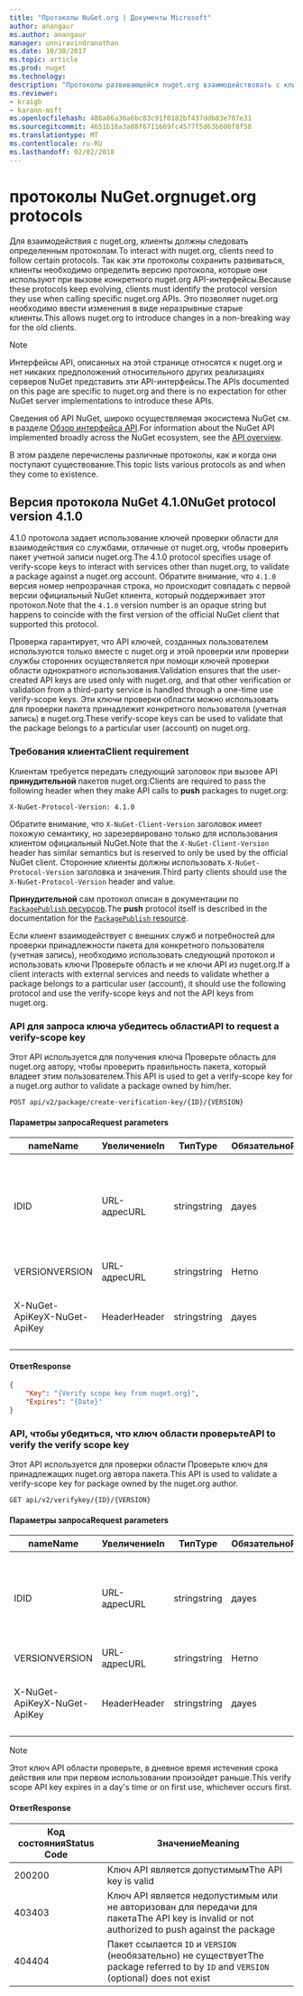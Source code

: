 ```yaml
---
title: "Протоколы NuGet.org | Документы Microsoft"
author: anangaur
ms.author: anangaur
manager: unniravindranathan
ms.date: 10/30/2017
ms.topic: article
ms.prod: nuget
ms.technology: 
description: "Протоколы развивающейся nuget.org взаимодействовать с клиентами NuGet."
ms.reviewer:
- kraigb
- karann-msft
ms.openlocfilehash: 488a86a36a6bc83c91f0182bf437ddb83e707e31
ms.sourcegitcommit: 4651b16a3a08f6711669fc4577f5d63b600f8f58
ms.translationtype: MT
ms.contentlocale: ru-RU
ms.lasthandoff: 02/02/2018
---
```

# <a name="nugetorg-protocols"></a><span data-ttu-id="e338d-103">протоколы NuGet.org</span><span class="sxs-lookup"><span data-stu-id="e338d-103">nuget.org protocols</span></span>

<span data-ttu-id="e338d-104">Для взаимодействия с nuget.org, клиенты должны следовать определенным протоколам.</span><span class="sxs-lookup"><span data-stu-id="e338d-104">To interact with nuget.org, clients need to follow certain protocols.</span></span> <span data-ttu-id="e338d-105">Так как эти протоколы сохранить развиваться, клиенты необходимо определить версию протокола, которые они используют при вызове конкретного nuget.org API-интерфейсы.</span><span class="sxs-lookup"><span data-stu-id="e338d-105">Because these protocols keep evolving, clients must identify the protocol version they use when calling specific nuget.org APIs.</span></span> <span data-ttu-id="e338d-106">Это позволяет nuget.org необходимо ввести изменения в виде неразрывные старые клиенты.</span><span class="sxs-lookup"><span data-stu-id="e338d-106">This allows nuget.org to introduce changes in a non-breaking way for the old clients.</span></span>

> [!Note]
> <span data-ttu-id="e338d-107">Интерфейсы API, описанных на этой странице относятся к nuget.org и нет никаких предположений относительного других реализациях серверов NuGet представить эти API-интерфейсы.</span><span class="sxs-lookup"><span data-stu-id="e338d-107">The APIs documented on this page are specific to nuget.org and there is no expectation for other NuGet server implementations to introduce these APIs.</span></span> 

<span data-ttu-id="e338d-108">Сведения об API NuGet, широко осуществляемая экосистема NuGet см. в разделе [Обзор интерфейса API](overview.md).</span><span class="sxs-lookup"><span data-stu-id="e338d-108">For information about the NuGet API implemented broadly across the NuGet ecosystem, see the [API overview](overview.md).</span></span>

<span data-ttu-id="e338d-109">В этом разделе перечислены различные протоколы, как и когда они поступают существование.</span><span class="sxs-lookup"><span data-stu-id="e338d-109">This topic lists various protocols as and when they come to existence.</span></span>

## <a name="nuget-protocol-version-410"></a><span data-ttu-id="e338d-110">Версия протокола NuGet 4.1.0</span><span class="sxs-lookup"><span data-stu-id="e338d-110">NuGet protocol version 4.1.0</span></span>

<span data-ttu-id="e338d-111">4.1.0 протокола задает использование ключей проверки области для взаимодействия со службами, отличные от nuget.org, чтобы проверить пакет учетной записи nuget.org.</span><span class="sxs-lookup"><span data-stu-id="e338d-111">The 4.1.0 protocol specifies usage of verify-scope keys to interact with services other than nuget.org, to validate a package against a nuget.org account.</span></span> <span data-ttu-id="e338d-112">Обратите внимание, что `4.1.0` версия номер непрозрачная строка, но происходит совпадать с первой версии официальный NuGet клиента, который поддерживает этот протокол.</span><span class="sxs-lookup"><span data-stu-id="e338d-112">Note that the `4.1.0` version number is an opaque string but happens to coincide with the first version of the official NuGet client that supported this protocol.</span></span>

<span data-ttu-id="e338d-113">Проверка гарантирует, что API ключей, созданных пользователем используются только вместе с nuget.org и этой проверки или проверки службы сторонних осуществляется при помощи ключей проверки области однократного использования.</span><span class="sxs-lookup"><span data-stu-id="e338d-113">Validation ensures that the user-created API keys are used only with nuget.org, and that other verification or validation from a third-party service is handled through a one-time use verify-scope keys.</span></span> <span data-ttu-id="e338d-114">Эти ключи проверки области можно использовать для проверки пакета принадлежит конкретного пользователя (учетная запись) в nuget.org.</span><span class="sxs-lookup"><span data-stu-id="e338d-114">These verify-scope keys can be used to validate that the package belongs to a particular user (account) on nuget.org.</span></span>

### <a name="client-requirement"></a><span data-ttu-id="e338d-115">Требования клиента</span><span class="sxs-lookup"><span data-stu-id="e338d-115">Client requirement</span></span>

<span data-ttu-id="e338d-116">Клиентам требуется передать следующий заголовок при вызове API **принудительной** пакетов nuget.org:</span><span class="sxs-lookup"><span data-stu-id="e338d-116">Clients are required to pass the following header when they make API calls to **push** packages to nuget.org:</span></span>

    X-NuGet-Protocol-Version: 4.1.0

<span data-ttu-id="e338d-117">Обратите внимание, что `X-NuGet-Client-Version` заголовок имеет похожую семантику, но зарезервировано только для использования клиентом официальный NuGet.</span><span class="sxs-lookup"><span data-stu-id="e338d-117">Note that the `X-NuGet-Client-Version` header has similar semantics but is reserved to only be used by the official NuGet client.</span></span> <span data-ttu-id="e338d-118">Сторонние клиенты должны использовать `X-NuGet-Protocol-Version` заголовка и значения.</span><span class="sxs-lookup"><span data-stu-id="e338d-118">Third party clients should use the `X-NuGet-Protocol-Version` header and value.</span></span>

<span data-ttu-id="e338d-119">**Принудительной** сам протокол описан в документации по [ `PackagePublish` ресурсов](package-publish-resource.md).</span><span class="sxs-lookup"><span data-stu-id="e338d-119">The **push** protocol itself is described in the documentation for the [`PackagePublish` resource](package-publish-resource.md).</span></span>

<span data-ttu-id="e338d-120">Если клиент взаимодействует с внешних служб и потребностей для проверки принадлежности пакета для конкретного пользователя (учетная запись), необходимо использовать следующий протокол и использовать ключи Проверьте область и не ключи API из nuget.org.</span><span class="sxs-lookup"><span data-stu-id="e338d-120">If a client interacts with external services and needs to validate whether a package belongs to a particular user (account), it should use the following protocol and use the verify-scope keys and not the API keys from nuget.org.</span></span>

### <a name="api-to-request-a-verify-scope-key"></a><span data-ttu-id="e338d-121">API для запроса ключа убедитесь области</span><span class="sxs-lookup"><span data-stu-id="e338d-121">API to request a verify-scope key</span></span>

<span data-ttu-id="e338d-122">Этот API используется для получения ключа Проверьте область для nuget.org автору, чтобы проверить правильность пакета, который владеет этим пользователем.</span><span class="sxs-lookup"><span data-stu-id="e338d-122">This API is used to get a verify-scope key for a nuget.org author to validate a package owned by him/her.</span></span>

    POST api/v2/package/create-verification-key/{ID}/{VERSION}

#### <a name="request-parameters"></a><span data-ttu-id="e338d-123">Параметры запроса</span><span class="sxs-lookup"><span data-stu-id="e338d-123">Request parameters</span></span>

<span data-ttu-id="e338d-124">name</span><span class="sxs-lookup"><span data-stu-id="e338d-124">Name</span></span>           | <span data-ttu-id="e338d-125">Увеличение</span><span class="sxs-lookup"><span data-stu-id="e338d-125">In</span></span>     | <span data-ttu-id="e338d-126">Тип</span><span class="sxs-lookup"><span data-stu-id="e338d-126">Type</span></span>   | <span data-ttu-id="e338d-127">Обязательно</span><span class="sxs-lookup"><span data-stu-id="e338d-127">Required</span></span> | <span data-ttu-id="e338d-128">Примечания</span><span class="sxs-lookup"><span data-stu-id="e338d-128">Notes</span></span>
-------------- | ------ | ------ | -------- | -----
<span data-ttu-id="e338d-129">ID</span><span class="sxs-lookup"><span data-stu-id="e338d-129">ID</span></span>             | <span data-ttu-id="e338d-130">URL-адрес</span><span class="sxs-lookup"><span data-stu-id="e338d-130">URL</span></span>    | <span data-ttu-id="e338d-131">string</span><span class="sxs-lookup"><span data-stu-id="e338d-131">string</span></span> | <span data-ttu-id="e338d-132">да</span><span class="sxs-lookup"><span data-stu-id="e338d-132">yes</span></span>      | <span data-ttu-id="e338d-133">Identidier пакета, для которого запрашивается ключ области проверьте</span><span class="sxs-lookup"><span data-stu-id="e338d-133">The package identidier for which the verify scope key is requested</span></span>
<span data-ttu-id="e338d-134">VERSION</span><span class="sxs-lookup"><span data-stu-id="e338d-134">VERSION</span></span>        | <span data-ttu-id="e338d-135">URL-адрес</span><span class="sxs-lookup"><span data-stu-id="e338d-135">URL</span></span>    | <span data-ttu-id="e338d-136">string</span><span class="sxs-lookup"><span data-stu-id="e338d-136">string</span></span> | <span data-ttu-id="e338d-137">Нет</span><span class="sxs-lookup"><span data-stu-id="e338d-137">no</span></span>       | <span data-ttu-id="e338d-138">Версия пакета</span><span class="sxs-lookup"><span data-stu-id="e338d-138">The package version</span></span>
<span data-ttu-id="e338d-139">X-NuGet-ApiKey</span><span class="sxs-lookup"><span data-stu-id="e338d-139">X-NuGet-ApiKey</span></span> | <span data-ttu-id="e338d-140">Header</span><span class="sxs-lookup"><span data-stu-id="e338d-140">Header</span></span> | <span data-ttu-id="e338d-141">string</span><span class="sxs-lookup"><span data-stu-id="e338d-141">string</span></span> | <span data-ttu-id="e338d-142">да</span><span class="sxs-lookup"><span data-stu-id="e338d-142">yes</span></span>      | <span data-ttu-id="e338d-143">Например `X-NuGet-ApiKey: {USER_API_KEY}`.</span><span class="sxs-lookup"><span data-stu-id="e338d-143">For example, `X-NuGet-ApiKey: {USER_API_KEY}`</span></span>

#### <a name="response"></a><span data-ttu-id="e338d-144">Ответ</span><span class="sxs-lookup"><span data-stu-id="e338d-144">Response</span></span>

```json
{
    "Key": "{Verify scope key from nuget.org}",
    "Expires": "{Date}"
}
```

### <a name="api-to-verify-the-verify-scope-key"></a><span data-ttu-id="e338d-145">API, чтобы убедиться, что ключ области проверьте</span><span class="sxs-lookup"><span data-stu-id="e338d-145">API to verify the verify scope key</span></span>

<span data-ttu-id="e338d-146">Этот API используется для проверки области Проверьте ключ для принадлежащих nuget.org автора пакета.</span><span class="sxs-lookup"><span data-stu-id="e338d-146">This API is used to validate a verify-scope key for package owned by the nuget.org author.</span></span>

    GET api/v2/verifykey/{ID}/{VERSION}

#### <a name="request-parameters"></a><span data-ttu-id="e338d-147">Параметры запроса</span><span class="sxs-lookup"><span data-stu-id="e338d-147">Request parameters</span></span>

<span data-ttu-id="e338d-148">name</span><span class="sxs-lookup"><span data-stu-id="e338d-148">Name</span></span>           | <span data-ttu-id="e338d-149">Увеличение</span><span class="sxs-lookup"><span data-stu-id="e338d-149">In</span></span>     | <span data-ttu-id="e338d-150">Тип</span><span class="sxs-lookup"><span data-stu-id="e338d-150">Type</span></span>   | <span data-ttu-id="e338d-151">Обязательно</span><span class="sxs-lookup"><span data-stu-id="e338d-151">Required</span></span> | <span data-ttu-id="e338d-152">Примечания</span><span class="sxs-lookup"><span data-stu-id="e338d-152">Notes</span></span>
-------------  | ------ | ------ | -------- | -----
<span data-ttu-id="e338d-153">ID</span><span class="sxs-lookup"><span data-stu-id="e338d-153">ID</span></span>             | <span data-ttu-id="e338d-154">URL-адрес</span><span class="sxs-lookup"><span data-stu-id="e338d-154">URL</span></span>    | <span data-ttu-id="e338d-155">string</span><span class="sxs-lookup"><span data-stu-id="e338d-155">string</span></span> | <span data-ttu-id="e338d-156">да</span><span class="sxs-lookup"><span data-stu-id="e338d-156">yes</span></span>      | <span data-ttu-id="e338d-157">Идентификатор пакета, для которого запрашивается ключ области проверьте</span><span class="sxs-lookup"><span data-stu-id="e338d-157">The package identifier for which the verify scope key is requested</span></span>
<span data-ttu-id="e338d-158">VERSION</span><span class="sxs-lookup"><span data-stu-id="e338d-158">VERSION</span></span>        | <span data-ttu-id="e338d-159">URL-адрес</span><span class="sxs-lookup"><span data-stu-id="e338d-159">URL</span></span>    | <span data-ttu-id="e338d-160">string</span><span class="sxs-lookup"><span data-stu-id="e338d-160">string</span></span> | <span data-ttu-id="e338d-161">Нет</span><span class="sxs-lookup"><span data-stu-id="e338d-161">no</span></span>       | <span data-ttu-id="e338d-162">Версия пакета</span><span class="sxs-lookup"><span data-stu-id="e338d-162">The package version</span></span>
<span data-ttu-id="e338d-163">X-NuGet-ApiKey</span><span class="sxs-lookup"><span data-stu-id="e338d-163">X-NuGet-ApiKey</span></span> | <span data-ttu-id="e338d-164">Header</span><span class="sxs-lookup"><span data-stu-id="e338d-164">Header</span></span> | <span data-ttu-id="e338d-165">string</span><span class="sxs-lookup"><span data-stu-id="e338d-165">string</span></span> | <span data-ttu-id="e338d-166">да</span><span class="sxs-lookup"><span data-stu-id="e338d-166">yes</span></span>      | <span data-ttu-id="e338d-167">Например `X-NuGet-ApiKey: {VERIFY_SCOPE_KEY}`.</span><span class="sxs-lookup"><span data-stu-id="e338d-167">For example, `X-NuGet-ApiKey: {VERIFY_SCOPE_KEY}`</span></span>

> [!Note]
> <span data-ttu-id="e338d-168">Этот ключ API области проверьте, в дневное время истечения срока действия или при первом использовании произойдет раньше.</span><span class="sxs-lookup"><span data-stu-id="e338d-168">This verify scope API key expires in a day's time or on first use, whichever occurs first.</span></span>

#### <a name="response"></a><span data-ttu-id="e338d-169">Ответ</span><span class="sxs-lookup"><span data-stu-id="e338d-169">Response</span></span>

<span data-ttu-id="e338d-170">Код состояния</span><span class="sxs-lookup"><span data-stu-id="e338d-170">Status Code</span></span> | <span data-ttu-id="e338d-171">Значение</span><span class="sxs-lookup"><span data-stu-id="e338d-171">Meaning</span></span>
----------- | -------
<span data-ttu-id="e338d-172">200</span><span class="sxs-lookup"><span data-stu-id="e338d-172">200</span></span>         | <span data-ttu-id="e338d-173">Ключ API является допустимым</span><span class="sxs-lookup"><span data-stu-id="e338d-173">The API key is valid</span></span>
<span data-ttu-id="e338d-174">403</span><span class="sxs-lookup"><span data-stu-id="e338d-174">403</span></span>         | <span data-ttu-id="e338d-175">Ключ API является недопустимым или не авторизован для передачи для пакета</span><span class="sxs-lookup"><span data-stu-id="e338d-175">The API key is invalid or not authorized to push against the package</span></span>
<span data-ttu-id="e338d-176">404</span><span class="sxs-lookup"><span data-stu-id="e338d-176">404</span></span>         | <span data-ttu-id="e338d-177">Пакет ссылается `ID` и `VERSION` (необязательно) не существует</span><span class="sxs-lookup"><span data-stu-id="e338d-177">The package referred to by `ID` and `VERSION` (optional) does not exist</span></span>
